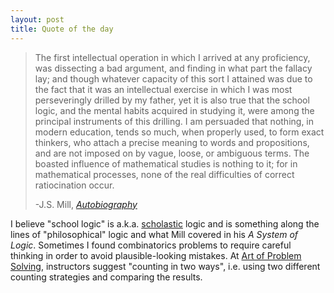 ```yaml
---
layout: post
title: Quote of the day
---
```


>The first intellectual operation in which I arrived at any proficiency, was
>dissecting a bad argument, and finding in what part the fallacy lay; and though
>whatever capacity of this sort I attained was due to the fact that it was an
>intellectual exercise in which I was most perseveringly drilled by my father,
>yet it is also true that the school logic, and the mental habits acquired in
>studying it, were among the principal instruments of this drilling. I am
>persuaded that nothing, in modern education, tends so much, when properly used,
>to form exact thinkers, who attach a precise meaning to words and propositions,
>and are not imposed on by vague, loose, or ambiguous terms. The boasted
>influence of mathematical studies is nothing to it; for in mathematical
>processes, none of the real difficulties of correct ratiocination occur.
>
>-J.S. Mill, [*Autobiography*](http://oll.libertyfund.org/titles/mill-the-collected-works-of-john-stuart-mill-volume-i-autobiography-and-literary-essays)

I believe "school logic" is a.k.a. [scholastic](http://en.wikipedia.org/wiki/Scholasticism)
logic and is something along the lines of "philosophical" logic and what Mill
covered in his _A System of Logic_.
Sometimes I found combinatorics problems to require careful thinking in order
to avoid plausible-looking mistakes.
At [Art of Problem Solving](http://www.artofproblemsolving.com/wiki/index.php/Combinatorics/Olympiad),
instructors suggest "counting in two ways", i.e. using two different counting
strategies and comparing the results.

